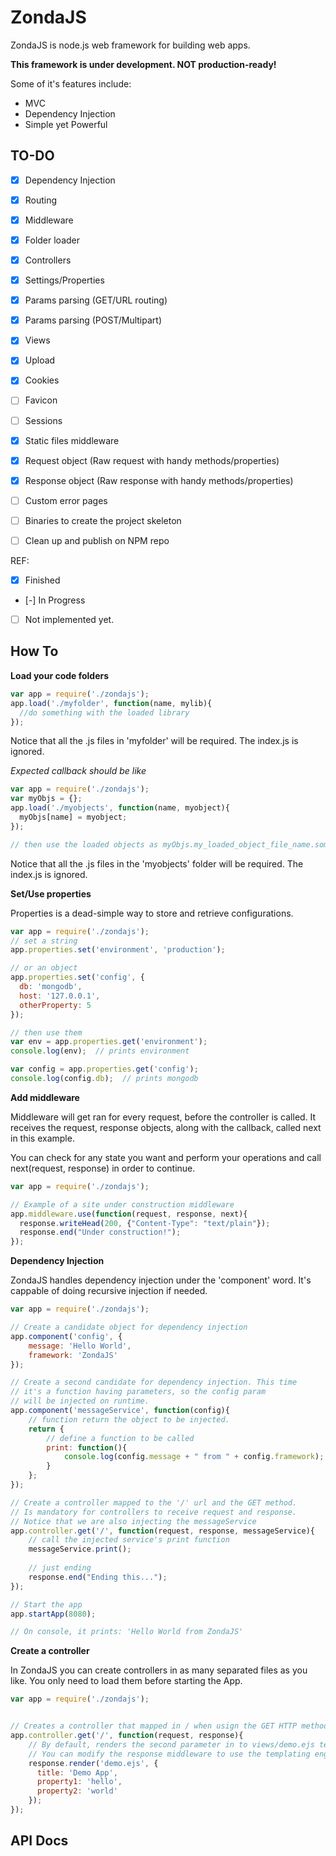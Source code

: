 ZondaJS
=======

ZondaJS is node.js web framework for building web apps.

<b>This framework is under development. NOT production-ready!</b>

Some of it's features include:
- MVC
- Dependency Injection
- Simple yet Powerful



TO-DO
-----

- [x] Dependency Injection
- [x] Routing
- [x] Middleware
- [x] Folder loader
- [x] Controllers
- [x] Settings/Properties
- [x] Params parsing (GET/URL routing)
- [x] Params parsing (POST/Multipart)
- [x] Views
- [x] Upload
- [x] Cookies
- [ ] Favicon
- [ ] Sessions
- [x] Static files middleware
- [x] Request object (Raw request with handy methods/properties)
- [x] Response object (Raw response with handy methods/properties)
- [ ] Custom error pages
- [ ] Binaries to create the project skeleton
- [ ] Clean up and publish on NPM repo


REF: 
- [x] Finished
- [-] In Progress
- [ ] Not implemented yet.


How To
------

<b>Load your code folders</b>

```javascript
var app = require('./zondajs');
app.load('./myfolder', function(name, mylib){
  //do something with the loaded library
});

```
Notice that all the .js files in 'myfolder' will be required. The index.js is ignored.

*Expected callback should be like*
```javascript
var app = require('./zondajs');
var myObjs = {};
app.load('./myobjects', function(name, myobject){
  myObjs[name] = myobject;
});

// then use the loaded objects as myObjs.my_loaded_object_file_name.someFunction()

```
Notice that all the .js files in the 'myobjects' folder will be required. The index.js is ignored.

<b>Set/Use properties</b>

Properties is a dead-simple way to store and retrieve configurations.

```javascript
var app = require('./zondajs');
// set a string
app.properties.set('environment', 'production');

// or an object
app.properties.set('config', {
  db: 'mongodb',
  host: '127.0.0.1',
  otherProperty: 5
});

// then use them
var env = app.properties.get('environment');
console.log(env);  // prints environment

var config = app.properties.get('config');
console.log(config.db);  // prints mongodb
```

<b>Add middleware</b>

Middleware will get ran for every request, before the controller is called. It receives the request, response objects, along with the callback, called next in this example.

You can check for any state you want and perform your operations and call next(request, response) in order to continue.

```javascript
var app = require('./zondajs');

// Example of a site under construction middleware
app.middleware.use(function(request, response, next){
  response.writeHead(200, {"Content-Type": "text/plain"});
  response.end("Under construction!");
});
```

<b>Dependency Injection</b>

ZondaJS handles dependency injection under the 'component' word. It's cappable of doing recursive injection if needed.

```javascript
var app = require('./zondajs');

// Create a candidate object for dependency injection
app.component('config', {
    message: 'Hello World',
    framework: 'ZondaJS'
});

// Create a second candidate for dependency injection. This time
// it's a function having parameters, so the config param 
// will be injected on runtime.
app.component('messageService', function(config){
    // function return the object to be injected.
    return {
        // define a function to be called
        print: function(){
            console.log(config.message + " from " + config.framework);
        }
    };
});

// Create a controller mapped to the '/' url and the GET method.
// Is mandatory for controllers to receive request and response.
// Notice that we are also injecting the messageService
app.controller.get('/', function(request, response, messageService){
    // call the injected service's print function
    messageService.print();
    
    // just ending
    response.end("Ending this...");
});

// Start the app
app.startApp(8080);

// On console, it prints: 'Hello World from ZondaJS'
```

<b>Create a controller</b>

In ZondaJS you can create controllers in as many separated files as you like. You only need to load them before starting the App.

```javascript
var app = require('./zondajs');


// Creates a controller that mapped in / when usign the GET HTTP method.
app.controller.get('/', function(request, response){
    // By default, renders the second parameter in to views/demo.ejs template.
    // You can modify the response middleware to use the templating engine you like.
    response.render('demo.ejs', {
      title: 'Demo App',
      property1: 'hello',
      property2: 'world'
    });
});
```


API Docs
--------
